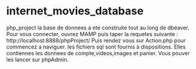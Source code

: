 # internet_movies_database
php_project
la base de donnees a ete construite tout au long de dbeaver. 
Pour vous connecter, ouvrez MAMP puis taper la requetes suivante :
http://localhost:8888/phpProject/
Puis rendez vous sur Action.php pour commencez a naviguer.
les fichiers sql sont fournis à dispositions. Elles contiennes les donnees de compte,videos,images et panier. Vous pouver les lancer sur phpAdmin.
